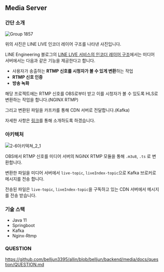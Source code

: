 ## Media Server

### 간단 소개

![Group 1857](https://user-images.githubusercontent.com/102807742/218959914-c94d309e-8ef6-4c4e-b357-39f2a184fc07.png)


위의 사진은 LINE LIVE 인코더 레이어 구조를 나타낸 사진입니다.

LINE Engineering 블로그의 [LINE LIVE 서비스의 인코더 레이어 구조](https://engineering.linecorp.com/ko/blog/the-structure-of-the-line-live-s-encoder-layer/#cdn-origin-server)에서는 미디어 서버에서는 다음과 같은 기능을 제공한다고 합니다.

+ 사용자가 송출하는 **RTMP 신호를 시청자가 볼 수 있게 변환**하는 작업
+ **RTMP 신호 인증**
+ **방송 녹화**

해당 프로젝트에는 RTMP 신호를 OBS로부터 받고 이를 시청자가 볼 수 있도록 HLS로 변환하는 작업을 합니다.(NGINX RTMP)

그리고 변환된 파일을 카프카를 통해 CDN 서버로 전달합니다.(Kafka)

자세한 사항은 [링크](https://github.com/belljun3395/allin/blob/belljun/backend/media/docs/INTRODUCE.md)를 통해 소개하도록 하겠습니다.

### 아키텍처

![2-6아키텍쳐_2_1](https://user-images.githubusercontent.com/102807742/218960323-43148af5-8c54-40ad-87b4-8173f81f2626.jpg)

OBS에서 RTMP 신호를 미디어 서버의 NGiNX RTMP 모듈을 통해 `.m3u8`, `.ts` 로 변환합니다.

변환한 파일을 미디어 서버에서 `live-topic`, `liveIndex-topic`으로 Kafka 브로커로 메시지를 전송 합니다.

전송된 파일은 `live-topic`, `liveIndex-topic`을 구독하고 있는 CDN 서버에서 메시지를 전송 받습니다.

### 기술 스택

+ Java 11
+ Springboot
+ Kafka
+ Nginx-Rtmp

### QUESTION

https://github.com/belljun3395/allin/blob/belljun/backend/media/docs/question/QUESTION.md